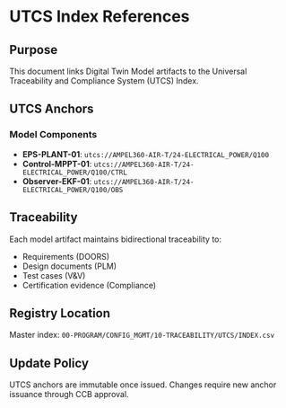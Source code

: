 # UTCS Index References

## Purpose
This document links Digital Twin Model artifacts to the Universal Traceability and Compliance System (UTCS) Index.

## UTCS Anchors

### Model Components
- **EPS-PLANT-01**: `utcs://AMPEL360-AIR-T/24-ELECTRICAL_POWER/Q100`
- **Control-MPPT-01**: `utcs://AMPEL360-AIR-T/24-ELECTRICAL_POWER/Q100/CTRL`
- **Observer-EKF-01**: `utcs://AMPEL360-AIR-T/24-ELECTRICAL_POWER/Q100/OBS`

## Traceability
Each model artifact maintains bidirectional traceability to:
- Requirements (DOORS)
- Design documents (PLM)
- Test cases (V&V)
- Certification evidence (Compliance)

## Registry Location
Master index: `00-PROGRAM/CONFIG_MGMT/10-TRACEABILITY/UTCS/INDEX.csv`

## Update Policy
UTCS anchors are immutable once issued. Changes require new anchor issuance through CCB approval.
